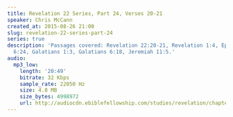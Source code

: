 ```yaml
---
title: Revelation 22 Series, Part 24, Verses 20-21
speaker: Chris McCann
created_at: 2015-08-26 21:00
slug: revelation-22-series-part-24
series: true
description: 'Passages covered: Revelation 22:20-21, Revelation 1:4, Ephesians 1:2,
  6:24, Galatians 1:3, Galatians 6:18, Jeremiah 11:5.'
audio:
  mp3_low:
    length: '20:49'
    bitrate: 32 Kbps
    sample_rate: 22050 Hz
    size: 4.8 MB
    size_bytes: 4998972
    url: http://audiocdn.ebiblefellowship.com/studies/revelation/chapter-22/2015.08.26_McCann_-_Revelation_22_Series_Part_24.mp3
---
```

